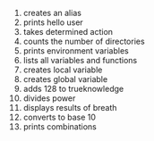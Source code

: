 1. creates an alias
2. prints hello user
3. takes determined action
4. counts the number of directories
5. prints environment variables
6. lists all variables and functions
7. creates local variable
8. creates global variable
9. adds 128 to trueknowledge
10. divides power
11. displays results of breath
12. converts to base 10
13. prints combinations
